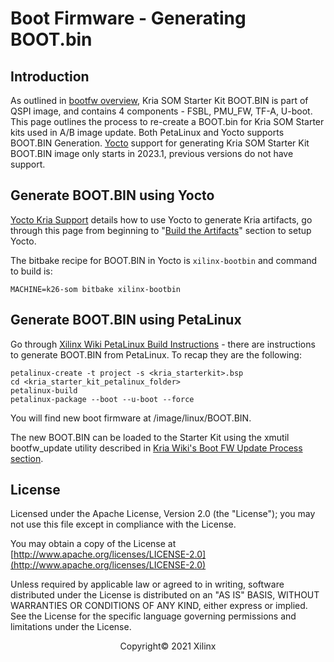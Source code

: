 
# Boot Firmware - Generating BOOT.bin

## Introduction

As outlined in [bootfw overview](./bootfw_overview.md), Kria SOM Starter Kit BOOT.BIN is part of QSPI image, and contains 4 components - FSBL, PMU_FW, TF-A, U-boot. This page outlines the process to re-create a BOOT.bin for Kria SOM Starter kits used in A/B image update. Both PetaLinux and Yocto supports BOOT.BIN Generation. [Yocto](https://xilinx-wiki.atlassian.net/wiki/spaces/A/pages/18841883/Yocto) support for generating Kria SOM Starter Kit BOOT.BIN image only starts in 2023.1, previous versions do not have support.

## Generate BOOT.BIN using Yocto

 [Yocto Kria Support](https://xilinx.github.io/kria-apps-docs/yocto/build/html/docs/yocto_kria_support.html) details how to use Yocto to generate Kria artifacts, go through this page from beginning to "[Build the Artifacts](kria-qspi-k24-smk-20230614093348)" section to setup Yocto.

 The bitbake recipe for BOOT.BIN in Yocto is ```xilinx-bootbin``` and command to build is:

 ``` shell
 MACHINE=k26-som bitbake xilinx-bootbin
 ```

## Generate BOOT.BIN using PetaLinux

Go through [Xilinx Wiki PetaLinux Build Instructions](https://xilinx-wiki.atlassian.net/wiki/spaces/A/pages/1641152513/Kria+K26+SOM#PetaLinux-Build-instructions) - there are instructions to generate BOOT.BIN from PetaLinux. To recap they are the following:

``` 
petalinux-create -t project -s <kria_starterkit>.bsp
cd <kria_starter_kit_petalinux_folder>
petalinux-build
petalinux-package --boot --u-boot --force
```

You will find new boot firmware at /image/linux/BOOT.BIN.

The new BOOT.BIN can be loaded to the Starter Kit using the xmutil bootfw_update utility described in [Kria Wiki's Boot FW Update Process section](https://xilinx-wiki.atlassian.net/wiki/spaces/A/pages/1641152513/Kria+K26+SOM#Boot-FW-Update-Process).

## License

Licensed under the Apache License, Version 2.0 (the "License"); you may not use this file except in compliance with the License.

You may obtain a copy of the License at
[http://www.apache.org/licenses/LICENSE-2.0](http://www.apache.org/licenses/LICENSE-2.0)

Unless required by applicable law or agreed to in writing, software distributed under the License is distributed on an "AS IS" BASIS, WITHOUT WARRANTIES OR CONDITIONS OF ANY KIND, either express or implied. See the License for the specific language governing permissions and limitations under the License.

<p align="center">Copyright&copy; 2021 Xilinx</p>